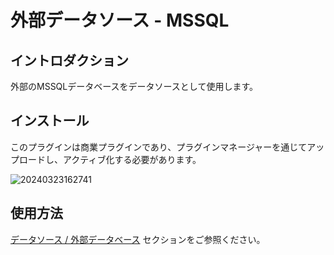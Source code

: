 # 外部データソース - MSSQL

<PluginInfo commercial="true" name="data-source-external-mssql"></PluginInfo>

## イントロダクション

外部のMSSQLデータベースをデータソースとして使用します。

## インストール

このプラグインは商業プラグインであり、プラグインマネージャーを通じてアップロードし、アクティブ化する必要があります。

![20240323162741](https://static-docs.nocobase.com/20240323162741.png)

## 使用方法

[データソース / 外部データベース](/handbook/data-source-manager/external-database) セクションをご参照ください。

